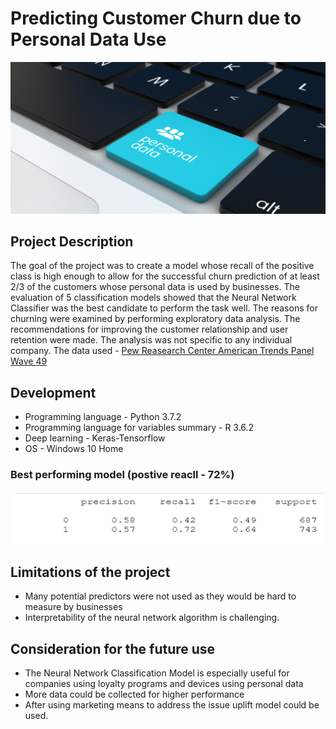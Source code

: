# Predicting Customer Churn due to Personal Data Use

![personal data](https://github.com/natacasey/Customer_Churn_Prediction_with_Python/blob/main/_assets/personal_data.png)

## Project Description
The goal of the project was to create a model whose recall of the positive class is high enough to allow for the successful churn prediction of at least 2/3 of the customers whose personal data is used by businesses. 
The evaluation of 5 classification models showed that the Neural Network Classifier was the best candidate to perform the task well. The reasons for churning were examined by performing exploratory data analysis. The recommendations for improving the customer relationship and user retention were made. 
The analysis was not specific to any individual company. The data used - [Pew Reasearch Center American Trends Panel Wave 49](https://www.pewresearch.org/internet/dataset/american-trends-panel-wave-49/)

## Development

- Programming language - Python 3.7.2
- Programming language for variables summary - R 3.6.2
- Deep learning - Keras-Tensorflow
- OS  - Windows 10 Home

### Best performing model (postive reacll - 72%)

![positive recall](https://github.com/natacasey/Customer_Churn_Prediction_with_Python/blob/main/_assets/recall_positive_class.PNG)

## Limitations of the project

-	Many potential predictors were not used as they would be hard to measure by businesses 
-	Interpretability of the neural network algorithm is challenging. 


## Consideration for the future use

-	The Neural Network Classification Model is especially useful for companies using loyalty programs and devices using personal data 
-	More data could be collected for higher performance
-	After using marketing means to address the issue uplift model could be used. 


